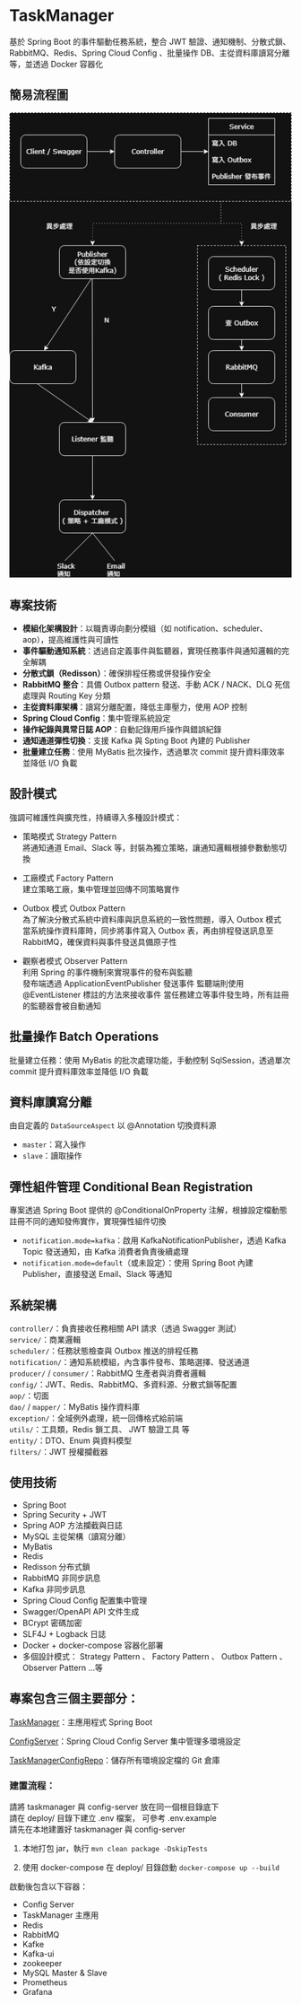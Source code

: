 # TaskManager

基於 Spring Boot 的事件驅動任務系統，整合 JWT 驗證、通知機制、分散式鎖、RabbitMQ、Redis、Spring Cloud Config 、批量操作 DB、主從資料庫讀寫分離等，並透過 Docker 容器化

## 簡易流程圖
![image](others/簡易流程圖.jpg)

##  專案技術
- **模組化架構設計**：以職責導向劃分模組（如 notification、scheduler、aop），提高維護性與可讀性
- **事件驅動通知系統**：透過自定義事件與監聽器，實現任務事件與通知邏輯的完全解耦
- **分散式鎖（Redisson）**：確保排程任務或併發操作安全
- **RabbitMQ 整合**：具備 Outbox pattern 發送、手動 ACK / NACK、DLQ 死信處理與 Routing Key 分類
- **主從資料庫架構**：讀寫分離配置，降低主庫壓力，使用 AOP 控制
- **Spring Cloud Config**：集中管理系統設定
- **操作紀錄與異常日誌 AOP**：自動記錄用戶操作與錯誤紀錄
- **通知通道彈性切換**：支援 Kafka 與 Spting Boot 內建的 Publisher
- **批量建立任務**：使用 MyBatis 批次操作，透過單次 commit 提升資料庫效率並降低 I/O 負載

## 設計模式

強調可維護性與擴充性，持續導入多種設計模式：

- 策略模式 Strategy Pattern  
  將通知通道 Email、Slack 等，封裝為獨立策略，讓通知邏輯根據參數動態切換

- 工廠模式 Factory Pattern  
  建立策略工廠，集中管理並回傳不同策略實作

- Outbox 模式 Outbox Pattern  
  為了解決分散式系統中資料庫與訊息系統的一致性問題，導入 Outbox 模式  
  當系統操作資料庫時，同步將事件寫入 Outbox 表，再由排程發送訊息至 RabbitMQ，確保資料與事件發送具備原子性

- 觀察者模式 Observer Pattern  
  利用 Spring 的事件機制來實現事件的發布與監聽  
  發布端透過 ApplicationEventPublisher 發送事件
  監聽端則使用 @EventListener 標註的方法來接收事件
  當任務建立等事件發生時，所有註冊的監聽器會被自動通知

## 批量操作 Batch Operations
批量建立任務：使用 MyBatis 的批次處理功能，手動控制 SqlSession，透過單次 commit 提升資料庫效率並降低 I/O 負載

## 資料庫讀寫分離
由自定義的 `DataSourceAspect` 以 @Annotation 切換資料源  
- `master`：寫入操作
- `slave`：讀取操作

## 彈性組件管理 Conditional Bean Registration
專案透過 Spring Boot 提供的 @ConditionalOnProperty 注解，根據設定檔動態註冊不同的通知發佈實作，實現彈性組件切換
- `notification.mode=kafka`：啟用 KafkaNotificationPublisher，透過 Kafka Topic 發送通知，由 Kafka 消費者負責後續處理
- `notification.mode=default`（或未設定）：使用 Spring Boot 內建 Publisher，直接發送 Email、Slack 等通知

## 系統架構

`controller/`：負責接收任務相關 API 請求（透過 Swagger 測試）  
`service/`：商業邏輯  
`scheduler/`：任務狀態檢查與 Outbox 推送的排程任務  
`notification/`：通知系統模組，內含事件發布、策略選擇、發送通道  
`producer/` / `consumer/`：RabbitMQ 生產者與消費者邏輯  
`config/`：JWT、Redis、RabbitMQ、多資料源、分散式鎖等配置  
`aop/`：切面  
`dao/` / `mapper/`：MyBatis 操作資料庫  
`exception/`：全域例外處理，統一回傳格式給前端  
`utils/`：工具類，Redis 鎖工具、 JWT 驗證工具 等  
`entity/`：DTO、Enum 與資料模型  
`filters/`：JWT 授權攔截器 

## 使用技術
- Spring Boot
- Spring Security + JWT
- Spring AOP 方法攔截與日誌
- MySQL 主從架構（讀寫分離）  
- MyBatis
- Redis
- Redisson 分布式鎖
- RabbitMQ 非同步訊息
- Kafka 非同步訊息
- Spring Cloud Config 配置集中管理  
- Swagger/OpenAPI API 文件生成  
- BCrypt 密碼加密  
- SLF4J + Logback 日誌  
- Docker + docker-compose 容器化部署
- 多個設計模式： Strategy Pattern 、 Factory Pattern 、 Outbox Pattern 、 Observer Pattern ...等

## 專案包含三個主要部分：

[TaskManager](https://github.com/YuChengLin0110/Taskmanager)：主應用程式 Spring Boot

[ConfigServer](https://github.com/YuChengLin0110/TaskmanagerConfigServer)：Spring Cloud Config Server 集中管理多環境設定 

[TaskManagerConfigRepo](https://github.com/YuChengLin0110/TaskManagerConfigRepo)：儲存所有環境設定檔的 Git 倉庫


### 建置流程：  
請將 taskmanager 與 config-server 放在同一個根目錄底下  
請在 deploy/ 目錄下建立 .env 檔案， 可參考 .env.example  
請先在本地建置好 taskmanager 與 config-server
1. 本地打包 jar，執行 `mvn clean package -DskipTests` 

2. 使用 docker-compose 在 deploy/ 目錄啟動 `docker-compose up --build`

啟動後包含以下容器：  
- Config Server  
- TaskManager 主應用
- Redis  
- RabbitMQ
- Kafke
- Kafka-ui
- zookeeper
- MySQL Master & Slave
- Prometheus  
- Grafana
